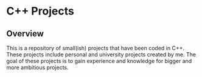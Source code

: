 # C++ Projects

## Overview
This is a repository of small(ish) projects that have been coded in C++. These projects include personal and university projects created by me.
The goal of these projects is to gain experience and knowledge for bigger and more ambitious projects.

